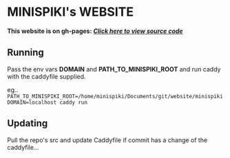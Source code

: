 # **MINISPIKI's WEBSITE**
**This website is on gh-pages: [*Click here to view source code*](https://github.com/minispiki/minispiki.github.io)**
## Running
Pass the env vars **DOMAIN** and **PATH_TO_MINISPIKI_ROOT** and run caddy with the caddyfile supplied.

eg..
```PATH_TO_MINISPIKI_ROOT=/home/minispiki/Documents/git/website/minispiki DOMAIN=localhost caddy run```

## Updating
Pull the repo's src and update Caddyfile if commit has a change of the caddyfile...
